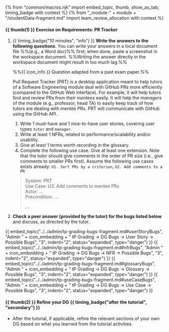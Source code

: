 {% from "common/macros.njk" import embed_topic, thumb, show_as_tab, timing_badge with context %}
{% from "_module-" + module + "/studentData-fragment.md" import team_review_allocation with context %}

#### {{ thumb(1) }} Exercise on Requirements: PR Tracker

1. {{ timing_badge("10 minutes", "info") }} **Write the answers to the following questions**. You can write your answers in a local document file %%(e.g., a Word doc)%% first; when done, paste a screenshot in the workspace document. %%Writing the answer directly in the workspace document might result in too much lag.%%

   <box>

   %%{{ icon_info }} Question adapted from a past exam paper.%%

   <span class="text-monospace">Pull Request Tracker (PRT) is a desktop application meant to help tutors of a Software Engineering module deal with GitHub PRs more efficiently (compared to the GitHub Web interface). For example, it will help tutors find and review PRs from their _mentees_ easily. It will help the _managers_ of the module (e.g., professor, head TA) to easily keep track of how tutors are dealing with mentee PRs. PRT will communicate with GitHub using the GitHub API.</span>

   1. Write 1 must-have and 1 nice-to-have user stories, covering user types `tutor` and `manager`.
   1. Write at least 1 <tooltip content="Non-Functional Requirements">NFRs</tooltip>, related to performance/scalability and/or usability.
   1. Give at least 1 terms worth recording in the glossary.
   1. Complete the following use case. Give at least one extension. Note that the tutor should give comments in the order of PR size (i.e., give comments to smaller PRs first). Assume the following use cases exists already: `U1. Sort PRs by a criterion`, `U2. Add comments to a PR`

   <div class="indented-level2 text-monospace"><blockquote>


   System: PRT<br>
   Use Case: U3. Add comments to mentee PRs<br>
   Actor: ...<br>
   Precondition: ...<br>

   ...
   </blockquote>
   </div>

   </box>

2. **Check a peer answer (provided by the tutor) for the bugs listed below** and discuss, as directed by the tutor.

{{ embed_topic("../../admin/tp-grading-bugs-fragment.md#userStoryBugs", "Admin " + icon_embedding + " tP Grading → DG Bugs → User Story → Possible Bugs", "3", indent="2", status="expanded", type="danger") }}
{{ embed_topic("../../admin/tp-grading-bugs-fragment.md#nfrBugs", "Admin " + icon_embedding + " tP Grading → DG Bugs → NFR → Possible Bugs", "3", indent="2", status="expanded", type="danger") }}
{{ embed_topic("../../admin/tp-grading-bugs-fragment.md#glossaryBugs", "Admin " + icon_embedding + " tP Grading → DG Bugs → Glossary → Possible Bugs", "3", indent="2", status="expanded", type="danger") }}
{{ embed_topic("../../admin/tp-grading-bugs-fragment.md#useCaseBugs", "Admin " + icon_embedding + " tP Grading → DG Bugs → Use Case → Possible Bugs", "3", indent="2", status="expanded", type="danger") }}


#### {{ thumb(2) }} Refine your DG {{ timing_badge("after the tutorial", "secondary") }}

* After the tutorial, if applicable, refine the relevant sections of your own DG based on what you learned from the tutorial activities.
